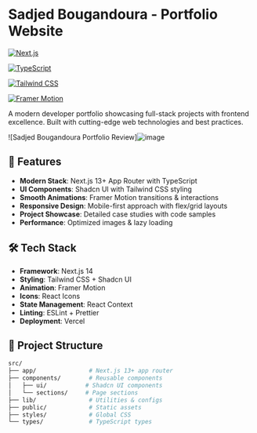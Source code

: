 # Sadjed Bougandoura - Portfolio Website

[![Next.js](https://img.shields.io/badge/Next.js-13+-black?style=flat&logo=next.js)](https://nextjs.org/)


[![TypeScript](https://img.shields.io/badge/TypeScript-5+-3178C6?style=flat&logo=typescript)](https://www.typescriptlang.org/)


[![Tailwind CSS](https://img.shields.io/badge/Tailwind_CSS-3.3+-06B6D4?style=flat&logo=tailwind-css)](https://tailwindcss.com/)


[![Framer Motion](https://img.shields.io/badge/Framer_Motion-10+-0055FF?style=flat)](https://www.framer.com/motion/)

A modern developer portfolio showcasing full-stack projects with frontend excellence. Built with cutting-edge web technologies and best practices.

![Sadjed Bougandoura Portfolio Review]![image](sadjedportfolio.netlify.app) 

## 🚀 Features

- **Modern Stack**: Next.js 13+ App Router with TypeScript
- **UI Components**: Shadcn UI with Tailwind CSS styling
- **Smooth Animations**: Framer Motion transitions & interactions
- **Responsive Design**: Mobile-first approach with flex/grid layouts
- **Project Showcase**: Detailed case studies with code samples
- **Performance**: Optimized images & lazy loading

## 🛠️ Tech Stack

- **Framework**: Next.js 14
- **Styling**: Tailwind CSS + Shadcn UI
- **Animation**: Framer Motion
- **Icons**: React Icons
- **State Management**: React Context
- **Linting**: ESLint + Prettier
- **Deployment**: Vercel

## 📂 Project Structure

```bash
src/
├── app/               # Next.js 13+ app router
├── components/        # Reusable components
│   ├── ui/           # Shadcn UI components
│   └── sections/     # Page sections
├── lib/               # Utilities & configs
├── public/            # Static assets
├── styles/            # Global CSS
└── types/             # TypeScript types
